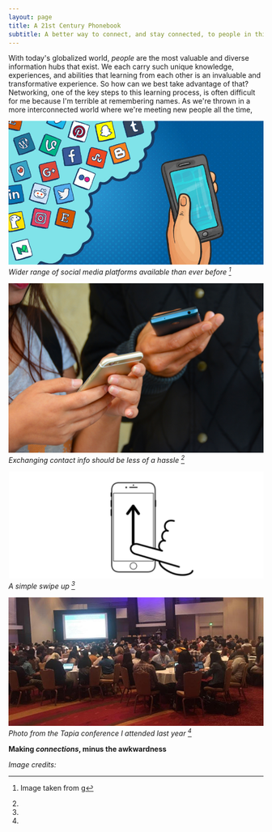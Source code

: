 ```yaml
---
layout: page
title: A 21st Century Phonebook
subtitle: A better way to connect, and stay connected, to people in this digital age
---
```

With today's globalized world, _people_ are the most valuable and diverse information hubs that exist. We each carry such unique knowledge, experiences, and abilities that learning from each other is an invaluable and transformative experience. So how can we best take advantage of that? Networking, one of the key steps to this learning process, is often difficult for me because I'm terrible at remembering names. As we're thrown in a more interconnected world where we're meeting new people all the time, 


![Social Media](/img/socialmedia.jpg) *Wider range of social media platforms available than ever before [^1]*


![People exchanging contact info](/img/exchangenums.jpeg) *Exchanging contact info should be less of a hassle [^2]*


![Swipe up on phone](/img/swipeup.png) *A simple swipe up [^3]*


![Tapia conference](/img/tapia.jpg) *Photo from the Tapia conference I attended last year [^4]*


**Making _connections_, minus the awkwardness**

_Image credits:_

[^1]: Image taken from g
[^2]: 
[^3]:
[^4]:
